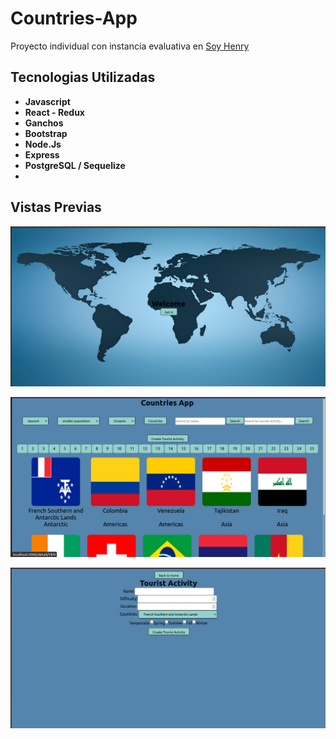 # Countries-App
Proyecto individual con instancia evaluativa en [ Soy Henry ](https://www.soyhenry.com/) 
## Tecnologias Utilizadas
*  __Javascript__ 
*  __React - Redux__ 
*  __Ganchos__ 
*  __Bootstrap__ 
*  __Node.Js__ 
*  __Express__ 
*  __PostgreSQL / Sequelize__ 
*  
##  Vistas Previas

</p> 
<p align = 'izquierda'> 
<img src = 'https://github.com/klauss3895/Countries-App/blob/main/images/landingPage.png' </img> 
</p> 
<p align = 'izquierda'> 
<img src = 'https://github.com/klauss3895/Countries-App/blob/main/images/home.png' </img> 
</p> 
<p align = 'izquierda'> 
<img src = 'https://github.com/klauss3895/Countries-App/blob/main/images/createActivity.png' </img> 
</p> 

